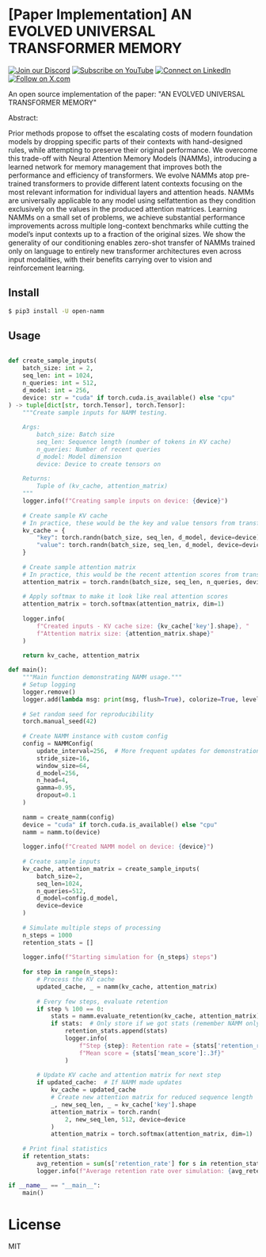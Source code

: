 
# [Paper Implementation] AN EVOLVED UNIVERSAL TRANSFORMER MEMORY

[![Join our Discord](https://img.shields.io/badge/Discord-Join%20our%20server-5865F2?style=for-the-badge&logo=discord&logoColor=white)](https://discord.gg/agora-999382051935506503) [![Subscribe on YouTube](https://img.shields.io/badge/YouTube-Subscribe-red?style=for-the-badge&logo=youtube&logoColor=white)](https://www.youtube.com/@kyegomez3242) [![Connect on LinkedIn](https://img.shields.io/badge/LinkedIn-Connect-blue?style=for-the-badge&logo=linkedin&logoColor=white)](https://www.linkedin.com/in/kye-g-38759a207/) [![Follow on X.com](https://img.shields.io/badge/X.com-Follow-1DA1F2?style=for-the-badge&logo=x&logoColor=white)](https://x.com/kyegomezb)

An open source implementation of the paper: "AN EVOLVED UNIVERSAL TRANSFORMER MEMORY"


Abstract:

Prior methods propose to offset the escalating costs of modern foundation models by dropping specific parts of their contexts with hand-designed rules, while attempting to preserve their original performance. We overcome this trade-off with Neural Attention Memory Models (NAMMs), introducing a learned network for memory management that improves both the performance and efficiency of transformers. We evolve NAMMs atop pre-trained transformers to provide different latent contexts focusing on the most relevant information for individual layers and attention heads. NAMMs are universally applicable to any model using selfattention as they condition exclusively on the values in the produced attention matrices. Learning NAMMs on a small set of problems, we achieve substantial performance improvements across multiple long-context benchmarks while cutting the model’s input contexts up to a fraction of the original sizes. We show the generality of our conditioning enables zero-shot transfer of NAMMs trained only on language to entirely new transformer architectures even across input modalities, with their benefits carrying over to vision and reinforcement learning.


## Install

```bash
$ pip3 install -U open-namm
```


## Usage

```python

def create_sample_inputs(
    batch_size: int = 2,
    seq_len: int = 1024,
    n_queries: int = 512,
    d_model: int = 256,
    device: str = "cuda" if torch.cuda.is_available() else "cpu"
) -> tuple[dict[str, torch.Tensor], torch.Tensor]:
    """Create sample inputs for NAMM testing.
    
    Args:
        batch_size: Batch size
        seq_len: Sequence length (number of tokens in KV cache)
        n_queries: Number of recent queries
        d_model: Model dimension
        device: Device to create tensors on
    
    Returns:
        Tuple of (kv_cache, attention_matrix)
    """
    logger.info(f"Creating sample inputs on device: {device}")
    
    # Create sample KV cache
    # In practice, these would be the key and value tensors from transformer layers
    kv_cache = {
        "key": torch.randn(batch_size, seq_len, d_model, device=device),
        "value": torch.randn(batch_size, seq_len, d_model, device=device)
    }
    
    # Create sample attention matrix
    # In practice, this would be the recent attention scores from transformer layers
    attention_matrix = torch.randn(batch_size, seq_len, n_queries, device=device)
    
    # Apply softmax to make it look like real attention scores
    attention_matrix = torch.softmax(attention_matrix, dim=1)
    
    logger.info(
        f"Created inputs - KV cache size: {kv_cache['key'].shape}, "
        f"Attention matrix size: {attention_matrix.shape}"
    )
    
    return kv_cache, attention_matrix

def main():
    """Main function demonstrating NAMM usage."""
    # Setup logging
    logger.remove()
    logger.add(lambda msg: print(msg, flush=True), colorize=True, level="INFO")
    
    # Set random seed for reproducibility
    torch.manual_seed(42)
    
    # Create NAMM instance with custom config
    config = NAMMConfig(
        update_interval=256,  # More frequent updates for demonstration
        stride_size=16,
        window_size=64,
        d_model=256,
        n_head=4,
        gamma=0.95,
        dropout=0.1
    )
    
    namm = create_namm(config)
    device = "cuda" if torch.cuda.is_available() else "cpu"
    namm = namm.to(device)
    
    logger.info(f"Created NAMM model on device: {device}")
    
    # Create sample inputs
    kv_cache, attention_matrix = create_sample_inputs(
        batch_size=2,
        seq_len=1024,
        n_queries=512,
        d_model=config.d_model,
        device=device
    )
    
    # Simulate multiple steps of processing
    n_steps = 1000
    retention_stats = []
    
    logger.info(f"Starting simulation for {n_steps} steps")
    
    for step in range(n_steps):
        # Process the KV cache
        updated_cache, _ = namm(kv_cache, attention_matrix)
        
        # Every few steps, evaluate retention
        if step % 100 == 0:
            stats = namm.evaluate_retention(kv_cache, attention_matrix)
            if stats:  # Only store if we got stats (remember NAMM only updates every update_interval)
                retention_stats.append(stats)
                logger.info(
                    f"Step {step}: Retention rate = {stats['retention_rate']:.2%}, "
                    f"Mean score = {stats['mean_score']:.3f}"
                )
        
        # Update KV cache and attention matrix for next step
        if updated_cache:  # If NAMM made updates
            kv_cache = updated_cache
            # Create new attention matrix for reduced sequence length
            _, new_seq_len, _ = kv_cache['key'].shape
            attention_matrix = torch.randn(
                2, new_seq_len, 512, device=device
            )
            attention_matrix = torch.softmax(attention_matrix, dim=1)
    
    # Print final statistics
    if retention_stats:
        avg_retention = sum(s['retention_rate'] for s in retention_stats) / len(retention_stats)
        logger.info(f"Average retention rate over simulation: {avg_retention:.2%}")

if __name__ == "__main__":
    main()
```


# License
MIT
